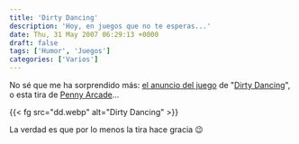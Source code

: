 ```yaml
---
title: 'Dirty Dancing'
description: 'Hoy, en juegos que no te esperas...'
date: Thu, 31 May 2007 06:29:13 +0000
draft: false
tags: ['Humor', 'Juegos']
categories: ['Varios']
---
```


No sé que me ha sorprendido más: [el anuncio del juego](http://es.codemasters.com/press/?showarticle=9756) de "[Dirty Dancing](http://www.imdb.com/title/tt0092890/)", o esta tira de [Penny Arcade](http://www.penny-arcade.com/comic/2007/05/30)...

{{< fg src="dd.webp" alt="Dirty Dancing" >}}

La verdad es que por lo menos la tira hace gracia :wink:
